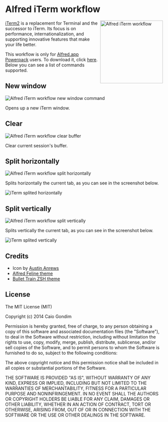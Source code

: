 # Alfred iTerm workflow

<img src="https://raw.github.com/caiogondim/alfred-iterm-workflow/master/img/logo.png" alt="Alfred iTerm workflow" align="right" width="200px" />

[iTerm2](http://www.iterm2.com) is a replacement for Terminal and the successor
to iTerm. Its focus is on performance, internationalization, and supporting
innovative features that make your life better.

This workflow is only for [Alfred.app](http://www.alfredapp.com/)
[Powerpack](https://buy.alfredapp.com/) users. To download it, click
[here](https://github.com/caiogondim/alfred-iterm-workflow/raw/master/iTerm.alfredworkflow).
Below you can see a list of commands supported.


## New window

<img src="https://raw.github.com/caiogondim/alfred-iterm-workflow/master/img/new-window.png" alt="Alfred iTerm workflow new window command" />

Opens up a new iTerm window.


## Clear

<img src="https://raw.github.com/caiogondim/alfred-iterm-workflow/master/img/clear.png" alt="Alfred iTerm workflow clear buffer" />

Clear current session's buffer.


## Split horizontally

<img src="https://raw.github.com/caiogondim/alfred-iterm-workflow/master/img/split-horizontally.png" alt="Alfred iTerm workflow split horizontally" />

Splits horizontally the current tab, as you can see in the screenshot below.

<img src="https://raw.github.com/caiogondim/alfred-iterm-workflow/master/img/iterm-splited-horizontally.png" alt="iTerm splited horizontally" />


## Split vertically

<img src="https://raw.github.com/caiogondim/alfred-iterm-workflow/master/img/split-vertically.png" alt="Alfred iTerm workflow split vertically" />

Splits vertically the current tab, as you can see in the screenshot below.

<img src="https://raw.github.com/caiogondim/alfred-iterm-workflow/master/img/iterm-splited-vertically.png" alt="iTerm splited vertically" />

## Credits
- Icon by [Austin Anrews](http://thenounproject.com/Templarian/)
- [Alfred Feline theme](https://github.com/caiogondim/alfred-feline-theme)
- [Bullet Train ZSH theme](https://github.com/caiogondim/bullet-train-oh-my-zsh-theme)

## License
The MIT License (MIT)

Copyright (c) 2014 Caio Gondim

Permission is hereby granted, free of charge, to any person obtaining a copy
of this software and associated documentation files (the "Software"), to deal
in the Software without restriction, including without limitation the rights
to use, copy, modify, merge, publish, distribute, sublicense, and/or sell
copies of the Software, and to permit persons to whom the Software is
furnished to do so, subject to the following conditions:

The above copyright notice and this permission notice shall be included in all
copies or substantial portions of the Software.

THE SOFTWARE IS PROVIDED "AS IS", WITHOUT WARRANTY OF ANY KIND, EXPRESS OR
IMPLIED, INCLUDING BUT NOT LIMITED TO THE WARRANTIES OF MERCHANTABILITY,
FITNESS FOR A PARTICULAR PURPOSE AND NONINFRINGEMENT. IN NO EVENT SHALL THE
AUTHORS OR COPYRIGHT HOLDERS BE LIABLE FOR ANY CLAIM, DAMAGES OR OTHER
LIABILITY, WHETHER IN AN ACTION OF CONTRACT, TORT OR OTHERWISE, ARISING FROM,
OUT OF OR IN CONNECTION WITH THE SOFTWARE OR THE USE OR OTHER DEALINGS IN THE
SOFTWARE.
